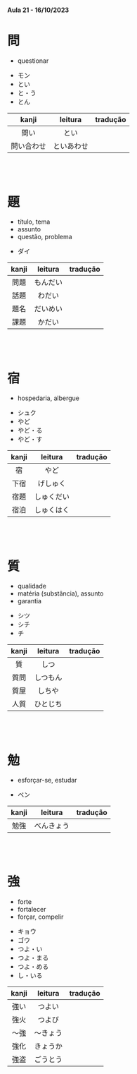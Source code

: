 #### Aula 21 - 16/10/2023


# 問

- questionar

<ul><li>モン</li><li>とい</li><li>と・う</li><li>とん</li></ul>

| kanji | leitura | tradução |
|:---:|:---:|:---:|
| 問い | とい |  |
| 問い合わせ | といあわせ |  |

<br><br>


# 題

<ul><li>título, tema</li><li>assunto</li><li>questão, problema</li></ul>

- ダイ

| kanji | leitura | tradução |
|:---:|:---:|:---:|
| 問題 | もんだい |  |
| 話題 | わだい |  |
| 題名 | だいめい |  |
| 課題 | かだい |  |

<br><br>


# 宿

- hospedaria, albergue

<ul><li>シュク</li><li>やど</li><li>やど・る</li><li>やど・す</li></ul>

| kanji | leitura | tradução |
|:---:|:---:|:---:|
| 宿 | やど |  |
| 下宿 | げしゅく |  |
| 宿題 | しゅくだい |  |
| 宿泊 | しゅくはく |  |

<br><br>


# 質

<ul><li>qualidade</li><li>matéria (substância), assunto</li><li>garantia</li></ul>

<ul><li>シツ</li><li>シチ</li><li>チ</li></ul>

| kanji | leitura | tradução |
|:---:|:---:|:---:|
| 質 | しつ |  |
| 質問 | しつもん |  |
| 質屋 | しちや |  |
| 人質 | ひとじち |  |

<br><br>


# 勉

- esforçar-se, estudar

- ベン

| kanji | leitura | tradução |
|:---:|:---:|:---:|
| 勉強 | べんきょう |  |

<br><br>


# 強

<ul><li>forte</li><li>fortalecer</li><li>forçar, compelir</li></ul>

<ul><li>キョウ</li><li>ゴウ</li><li>つよ・い</li><li>つよ・まる</li><li>つよ・める</li><li>し・いる</li></ul>

| kanji | leitura | tradução |
|:---:|:---:|:---:|
| 強い | つよい |  |
| 強火 | つよび |  |
| 〜強 | 〜きょう |  |
| 強化 | きょうか |  |
| 強盗 | ごうとう |  |